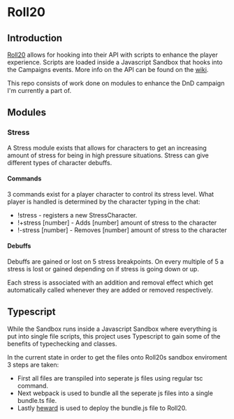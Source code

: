 # Roll20

## Introduction

[Roll20](https://www.roll20.net) allows for hooking into their API with scripts to enhance the player experience. Scripts are loaded inside a Javascript Sandbox that hooks into the Campaigns events. More info on the API can be found on the [wiki](https://wiki.roll20.net/API:Introduction).

This repo consists of work done on modules to enhance the DnD campaign I'm currently a part of.

## Modules

### Stress

A Stress module exists that allows for characters to get an increasing amount of stress for being in high pressure situations. Stress can give different types of character debuffs.

#### Commands

3 commands exist for a player character to control its stress level. What player is handled is determined by the character typing in the chat:

* !stress - registers a new StressCharacter.
* !+stress [number] - Adds [number] amount of stress to the character
* !-stress [number] - Removes [number] amount of stress to the character

#### Debuffs

Debuffs are gained or lost on 5 stress breakpoints. On every multiple of 5 a stress is lost or gained depending on if stress is going down or up.

Each stress is associated with an addition and removal effect which get automatically called whenever they are added or removed respectively.

## Typescript

While the Sandbox runs inside a Javascript Sandbox where everything is put into single file scripts, this project uses Typescript to gain some of the benefits of typechecking and classes.

In the current state in order to get the files onto Roll20s sandbox enviroment 3 steps are taken:

* First all files are transpiled into seperate js files using regular tsc command.
* Next webpack is used to bundle all the seperate js files into a single bundle.ts file.
* Lastly [heward](https://github.com/primarilysnark/heward) is used to deploy the bundle.js file to Roll20.
